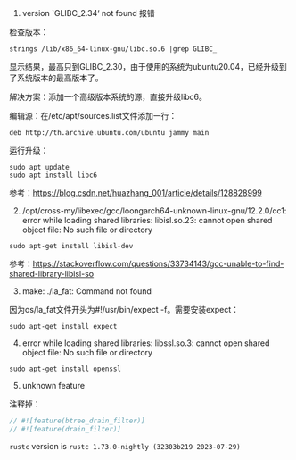 1. version `GLIBC_2.34‘ not found 报错

检查版本：
``` shell
strings /lib/x86_64-linux-gnu/libc.so.6 |grep GLIBC_
```
显示结果，最高只到GLIBC_2.30，由于使用的系统为ubuntu20.04，已经升级到了系统版本的最高版本了。

解决方案：添加一个高级版本系统的源，直接升级libc6。

编辑源：在/etc/apt/sources.list文件添加一行：
```
deb http://th.archive.ubuntu.com/ubuntu jammy main
```

运行升级：
``` shell
sudo apt update
sudo apt install libc6
```

参考：https://blog.csdn.net/huazhang_001/article/details/128828999

2. /opt/cross-my/libexec/gcc/loongarch64-unknown-linux-gnu/12.2.0/cc1: error while loading shared libraries: libisl.so.23: cannot open shared object file: No such file or directory

``` shell
sudo apt-get install libisl-dev
```

参考：https://stackoverflow.com/questions/33734143/gcc-unable-to-find-shared-library-libisl-so

3. make: ./la_fat: Command not found

因为os/la_fat文件开头为#!/usr/bin/expect -f。需要安装expect：
``` shell
sudo apt-get install expect
```
4. error while loading shared libraries: libssl.so.3: cannot open shared object file: No such file or directory
``` shell
sudo apt-get install openssl
```

5. unknown feature

注释掉：
```rust
// #![feature(btree_drain_filter)]
// #![feature(drain_filter)]
```

`rustc` version is `rustc 1.73.0-nightly (32303b219 2023-07-29)`